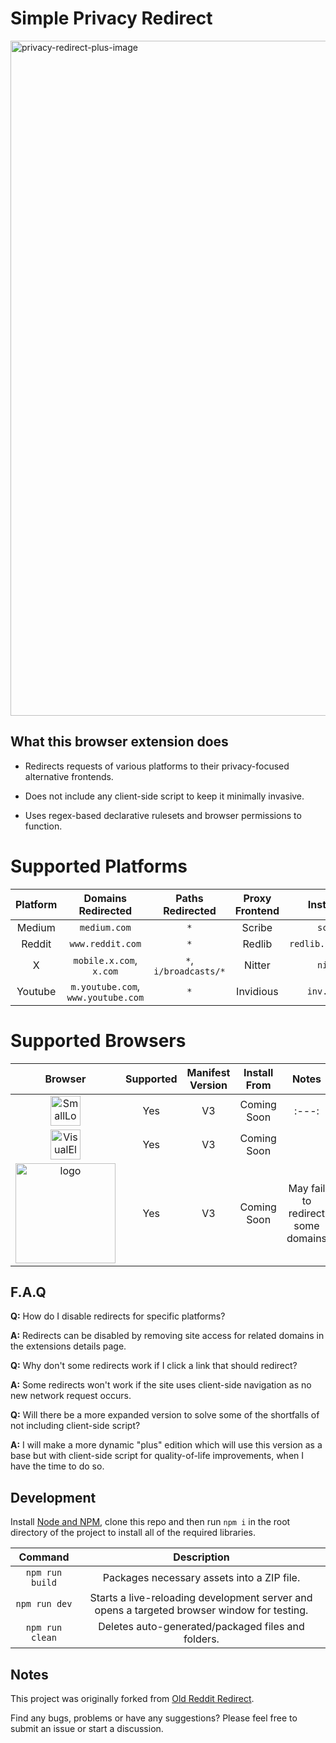# Simple Privacy Redirect

<img width="1920" height="1080" alt="privacy-redirect-plus-image" src="https://github.com/user-attachments/assets/2267a677-5dc5-4fa1-aa34-9ffe3f5ad8e6" />

## What this browser extension does
- Redirects requests of various platforms to their privacy-focused alternative frontends.
  
- Does not include any client-side script to keep it minimally invasive.

- Uses regex-based declarative rulesets and browser permissions to function.

# Supported Platforms

|Platform|Domains Redirected|Paths Redirected|Proxy Frontend|Instance Used|Enabled|
|:---:|:---:|:---:|:---:|:---:|:---:|
|Medium|`medium.com`|`*`|Scribe|`scribe.rip`|`True`|
|Reddit|`www.reddit.com`|`*`|Redlib|`redlib.perennialte.ch`|`True`|
|X|`mobile.x.com`, `x.com`|`*`, `i/broadcasts/*`|Nitter|`nitter.net`|`True`|
|Youtube|`m.youtube.com`, `www.youtube.com`|`*`|Invidious|`inv.nadeko.net`|`True`|

# Supported Browsers

|Browser|Supported|Manifest Version|Install From|Notes|
|:---:|:---:|:---:|:---:|:---:|
|<img width="48" height="48" alt="SmallLogo" src="https://github.com/user-attachments/assets/832e0bdf-8f5b-456a-b07e-6ac565f25367" />|Yes|V3|Coming Soon|:---:|
|<img width="48" height="48" alt="VisualElements_150" src="https://github.com/user-attachments/assets/a7cb5103-8134-41d7-9169-ab249e837cec" />|Yes|V3|Coming Soon|
|<img width="160" height="160" alt="logo" src="https://github.com/user-attachments/assets/93e694cb-ba43-47e4-8bad-53d9839bd559" />|Yes|V3|Coming Soon|May fail to redirect some domains|
  
## F.A.Q

**Q:** How do I disable redirects for specific platforms?

**A:** Redirects can be disabled by removing site access for related domains in the extensions details page.

**Q:** Why don't some redirects work if I click a link that should redirect?

**A:** Some redirects won't work if the site uses client-side navigation as no new network request occurs.

**Q:** Will there be a more expanded version to solve some of the shortfalls of not including client-side script?

**A:** I will make a more dynamic "plus" edition which will use this version as a base but with client-side script for quality-of-life improvements, when I have the time to do so.

## Development

Install [Node and NPM](https://docs.npmjs.com/downloading-and-installing-node-js-and-npm), clone this repo and then run `npm i` in the root directory of the project to install all of the required libraries.

|Command|Description|
|:---:|:---:|
|`npm run build`|Packages necessary assets into a ZIP file.|
|`npm run dev`|Starts a live-reloading development server and opens a targeted browser window for testing.|
|`npm run clean`|Deletes auto-generated/packaged files and folders.|

## Notes

This project was originally forked from [Old Reddit Redirect](https://github.com/tom-james-watson/old-reddit-redirect).

Find any bugs, problems or have any suggestions? Please feel free to submit an issue or start a discussion.

